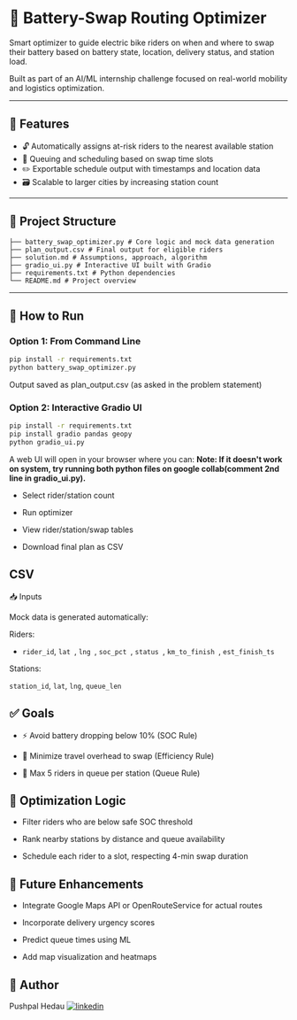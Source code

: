 
# 🔋 Battery-Swap Routing Optimizer

Smart optimizer to guide electric bike riders on when and where to swap their battery based on battery state, location, delivery status, and station load.

Built as part of an AI/ML internship challenge focused on real-world mobility and logistics optimization.

---

## 📌 Features

- 🔓 Automatically assigns at-risk riders to the nearest available station
- 🔐 Queuing and scheduling based on swap time slots
- ✏️ Exportable schedule output with timestamps and location data
- 🗃️ Scalable to larger cities by increasing station count

---

## 📂 Project Structure
```Project Structure 
├── battery_swap_optimizer.py # Core logic and mock data generation 
├── plan_output.csv # Final output for eligible riders 
├── solution.md # Assumptions, approach, algorithm 
├── gradio_ui.py # Interactive UI built with Gradio
├── requirements.txt # Python dependencies 
└── README.md # Project overview
```

---

## 🚀 How to Run

### Option 1: From Command Line

```bash
pip install -r requirements.txt
python battery_swap_optimizer.py
```

Output saved as plan_output.csv (as asked in the problem statement)


### Option 2: Interactive Gradio UI
```bash
pip install -r requirements.txt
pip install gradio pandas geopy
python gradio_ui.py
```

A web UI will open in your browser where you can:
**Note: If it doesn't work on system, try running both python files on google collab(comment 2nd line in gradio_ui.py).**
- Select rider/station count

- Run optimizer

- View rider/station/swap tables

- Download final plan as CSV

## CSV

📥 Inputs

Mock data is generated automatically:

Riders:

-  `rider_id`,  `lat `,  `lng `,  `soc_pct `,  `status `,  `km_to_finish `,  `est_finish_ts `

Stations:

`station_id`, `lat`, `lng`, `queue_len`

## ✅ Goals

- ⚡ Avoid battery dropping below 10% (SOC Rule)

- 📍 Minimize travel overhead to swap (Efficiency Rule)

- 🚦 Max 5 riders in queue per station (Queue Rule)

## 🧠 Optimization Logic

- Filter riders who are below safe SOC threshold

- Rank nearby stations by distance and queue availability

- Schedule each rider to a slot, respecting 4-min swap duration

## 🔮 Future Enhancements

- Integrate Google Maps API or OpenRouteService for actual routes

- Incorporate delivery urgency scores

- Predict queue times using ML

- Add map visualization and heatmaps

## 👤 Author
Pushpal Hedau
[![linkedin](https://img.shields.io/badge/linkedin-0A66C2?style=for-the-badge&logo=linkedin&logoColor=white)](https://www.linkedin.com/in/pushpal-hedau-04479124a/)
